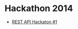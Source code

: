 # Hackathon 2014 #

- [REST API Hackaton #1](/documentation/programming/hackathon/2014_nov_19/index.html)
